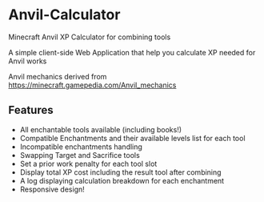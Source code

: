 # Anvil-Calculator
Minecraft Anvil XP Calculator for combining tools

A simple client-side Web Application that help you calculate XP needed for Anvil works

Anvil mechanics derived from https://minecraft.gamepedia.com/Anvil_mechanics

## Features
- All enchantable tools available (including books!)
- Compatible Enchantments and their available levels list for each tool
- Incompatible enchantments handling
- Swapping Target and Sacrifice tools
- Set a prior work penalty for each tool slot
- Display total XP cost including the result tool after combining
- A log displaying calculation breakdown for each enchantment
- Responsive design!
